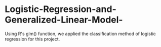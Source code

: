 # Logistic-Regression-and-Generalized-Linear-Model-
Using R's glm() function, we applied the classification method of logistic regression for this project.
